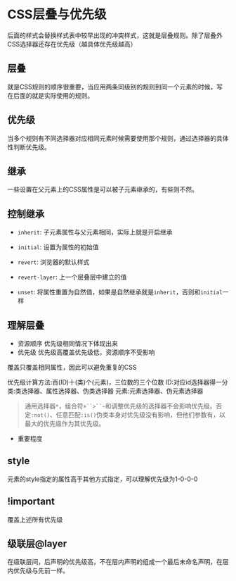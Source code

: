 # CSS层叠与优先级

后面的样式会替换样式表中较早出现的冲突样式，这就是层叠规则。除了层叠外CSS选择器还存在优先级（越具体优先级越高）


## 层叠

就是CSS规则的顺序很重要，当应用两条同级别的规则到同一个元素的时候，写在后面的就是实际使用的规则。


## 优先级

当多个规则有不同选择器对应相同元素时候需要使用那个规则，通过选择器的具体性判断优先级。


## 继承

一些设置在父元素上的CSS属性是可以被子元素继承的，有些则不然。


## 控制继承

- `inherit`: 子元素属性与父元素相同，实际上就是开启继承

- `initial`: 设置为属性的初始值

- `revert`: 浏览器的默认样式

- `revert-layer`: 上一个层叠层中建立的值

- `unset`: 将属性重置为自然值，如果是自然继承就是`inherit`，否则和`initial`一样


## 理解层叠

- 资源顺序
优先级相同情况下体现出来
- 优先级
优先级高覆盖优先级低，资源顺序不受影响

覆盖只覆盖相同属性，因此可以避免重复的CSS

优先级计算方法:百(ID)十(类)个(元素)，三位数的三个位数
ID:对应id选择器得一分
类:类选择器、属性选择器、伪类选择器
元素:元素选择器、伪元素选择器

> 通用选择器`*`，组合符`+``>``~`和调整优先级的选择器不会影响优先级。否定`:not()`、任意匹配`:is()`伪类本身对优先级没有影响，但他们参数有，以最大的优先级作为其优先级。

- 重要程度


## style

元素的style指定的属性高于其他方式指定，可以理解优先级为1-0-0-0


## !important

覆盖上述所有优先级


## 级联层@layer

在级联层间，后声明的优先级高，不在层内声明的组成一个最后未命名声明，在层内优先级与先前一样。
